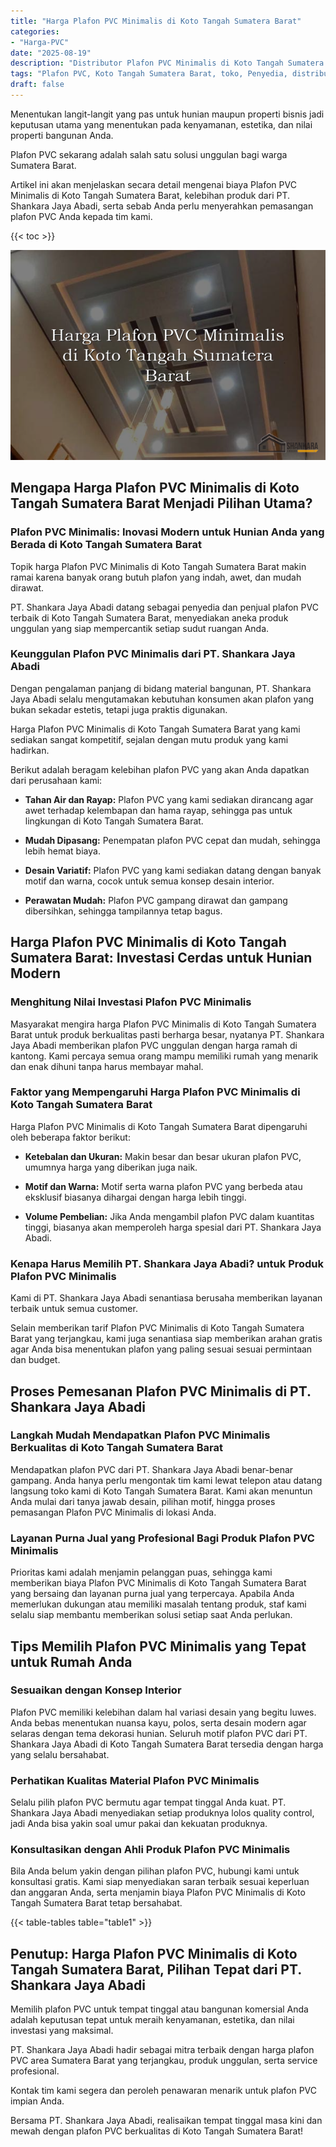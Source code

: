 ```yaml
---
title: "Harga Plafon PVC Minimalis di Koto Tangah Sumatera Barat"
categories: 
- "Harga-PVC"
date: "2025-08-19"
description: "Distributor Plafon PVC Minimalis di Koto Tangah Sumatera Barat bagi tempat tinggal, office, serta toko. Material unggulan, variasi motif, variasi warna menarik, dengan layanan penempatan ditangani oleh tim ahli dan jaminan resmi!|Jasa penjualan Plafon PVC Minimalis di Koto Tangah Sumatera Barat untuk keperluan tempat tinggal, perkantoran, atau ritel, beserta produk terbaik dan pemasangan oleh teknisi ahli dan kepastian resmi.|Alternatif Plafon PVC Minimalis di Koto Tangah Sumatera Barat yang terpercaya bagi rumah, kantor, serta toko, dengan produk unggulan dan penempatan dikerjakan oleh tenaga ahli ahli dan kepastian resmi.|Penyediaan Plafon PVC Minimalis di Koto Tangah Sumatera Barat bagi hunian, office, dan gerai, beserta produk terbaik dan penempatan oleh teknisi profesional, disertai dengan kepastian resmi.}"
tags: "Plafon PVC, Koto Tangah Sumatera Barat, toko, Penyedia, distributor"
draft: false
---
```


Menentukan langit-langit yang pas untuk hunian maupun properti bisnis jadi keputusan utama yang menentukan pada kenyamanan, estetika, dan nilai properti bangunan Anda.

Plafon PVC sekarang adalah salah satu solusi unggulan bagi warga Sumatera Barat.

Artikel ini akan menjelaskan secara detail mengenai biaya Plafon PVC Minimalis di Koto Tangah Sumatera Barat, kelebihan produk dari PT. Shankara Jaya Abadi, serta sebab Anda perlu menyerahkan pemasangan plafon PVC Anda kepada tim kami.

{{< toc >}}

![Harga Plafon PVC Minimalis di Koto Tangah Sumatera Barat](/images/Harga-PVC/Harga-Plafon-PVC-Minimalis-di-Koto-Tangah-Sumatera-Barat.png)


## Mengapa Harga Plafon PVC Minimalis di Koto Tangah Sumatera Barat Menjadi Pilihan Utama?

### Plafon PVC Minimalis: Inovasi Modern untuk Hunian Anda yang Berada di Koto Tangah Sumatera Barat

Topik harga Plafon PVC Minimalis di Koto Tangah Sumatera Barat makin ramai karena banyak orang butuh plafon yang indah, awet, dan mudah dirawat.

PT. Shankara Jaya Abadi datang sebagai penyedia dan penjual plafon PVC terbaik di Koto Tangah Sumatera Barat, menyediakan aneka produk unggulan yang siap mempercantik setiap sudut ruangan Anda.

### Keunggulan Plafon PVC Minimalis dari PT. Shankara Jaya Abadi

Dengan pengalaman panjang di bidang material bangunan, PT. Shankara Jaya Abadi selalu mengutamakan kebutuhan konsumen akan plafon yang bukan sekadar estetis, tetapi juga praktis digunakan.

Harga Plafon PVC Minimalis di Koto Tangah Sumatera Barat yang kami sediakan sangat kompetitif, sejalan dengan mutu produk yang kami hadirkan.

Berikut adalah beragam kelebihan plafon PVC yang akan Anda dapatkan dari perusahaan kami:

- **Tahan Air dan Rayap:** Plafon PVC yang kami sediakan dirancang agar awet terhadap kelembapan dan hama rayap, sehingga pas untuk lingkungan di Koto Tangah Sumatera Barat.

- **Mudah Dipasang:** Penempatan plafon PVC cepat dan mudah, sehingga lebih hemat biaya.

- **Desain Variatif:** Plafon PVC yang kami sediakan datang dengan banyak motif dan warna, cocok untuk semua konsep desain interior.

- **Perawatan Mudah:** Plafon PVC gampang dirawat dan gampang dibersihkan, sehingga tampilannya tetap bagus.

## Harga Plafon PVC Minimalis di Koto Tangah Sumatera Barat: Investasi Cerdas untuk Hunian Modern

### Menghitung Nilai Investasi Plafon PVC Minimalis

Masyarakat mengira harga Plafon PVC Minimalis di Koto Tangah Sumatera Barat untuk produk berkualitas pasti berharga besar, nyatanya PT. Shankara Jaya Abadi memberikan plafon PVC unggulan dengan harga ramah di kantong. Kami percaya semua orang mampu memiliki rumah yang menarik dan enak dihuni tanpa harus membayar mahal.

### Faktor yang Mempengaruhi Harga Plafon PVC Minimalis di Koto Tangah Sumatera Barat

Harga Plafon PVC Minimalis di Koto Tangah Sumatera Barat dipengaruhi oleh beberapa faktor berikut:

- **Ketebalan dan Ukuran:** Makin besar dan besar ukuran plafon PVC, umumnya harga yang diberikan juga naik.

- **Motif dan Warna:** Motif serta warna plafon PVC yang berbeda atau eksklusif biasanya dihargai dengan harga lebih tinggi.

- **Volume Pembelian:** Jika Anda mengambil plafon PVC dalam kuantitas tinggi, biasanya akan memperoleh harga spesial dari PT. Shankara Jaya Abadi.

### Kenapa Harus Memilih PT. Shankara Jaya Abadi? untuk Produk Plafon PVC Minimalis

Kami di PT. Shankara Jaya Abadi senantiasa berusaha memberikan layanan terbaik untuk semua customer.

Selain memberikan tarif Plafon PVC Minimalis di Koto Tangah Sumatera Barat yang terjangkau, kami juga senantiasa siap memberikan arahan gratis agar Anda bisa menentukan plafon yang paling sesuai sesuai permintaan dan budget.

## Proses Pemesanan Plafon PVC Minimalis di PT. Shankara Jaya Abadi

### Langkah Mudah Mendapatkan Plafon PVC Minimalis Berkualitas di Koto Tangah Sumatera Barat

Mendapatkan plafon PVC dari PT. Shankara Jaya Abadi benar-benar gampang. Anda hanya perlu mengontak tim kami lewat telepon atau datang langsung toko kami di Koto Tangah Sumatera Barat. Kami akan menuntun Anda mulai dari tanya jawab desain, pilihan motif, hingga proses pemasangan Plafon PVC Minimalis di lokasi Anda.

### Layanan Purna Jual yang Profesional Bagi Produk Plafon PVC Minimalis

Prioritas kami adalah menjamin pelanggan puas, sehingga kami memberikan biaya Plafon PVC Minimalis di Koto Tangah Sumatera Barat yang bersaing dan layanan purna jual yang terpercaya. Apabila Anda memerlukan dukungan atau memiliki masalah tentang produk, staf kami selalu siap membantu memberikan solusi setiap saat Anda perlukan.

## Tips Memilih Plafon PVC Minimalis yang Tepat untuk Rumah Anda

### Sesuaikan dengan Konsep Interior

Plafon PVC memiliki kelebihan dalam hal variasi desain yang begitu luwes. Anda bebas menentukan nuansa kayu, polos, serta desain modern agar selaras dengan tema dekorasi hunian. Seluruh motif plafon PVC dari PT. Shankara Jaya Abadi di Koto Tangah Sumatera Barat tersedia dengan harga yang selalu bersahabat.

### Perhatikan Kualitas Material Plafon PVC Minimalis

Selalu pilih plafon PVC bermutu agar tempat tinggal Anda kuat. PT. Shankara Jaya Abadi menyediakan setiap produknya lolos quality control, jadi Anda bisa yakin soal umur pakai dan kekuatan produknya.

### Konsultasikan dengan Ahli Produk Plafon PVC Minimalis

Bila Anda belum yakin dengan pilihan plafon PVC, hubungi kami untuk konsultasi gratis. Kami siap menyediakan saran terbaik sesuai keperluan dan anggaran Anda, serta menjamin biaya Plafon PVC Minimalis di Koto Tangah Sumatera Barat tetap bersahabat.

{{< table-tables table="table1" >}}

## Penutup: Harga Plafon PVC Minimalis di Koto Tangah Sumatera Barat, Pilihan Tepat dari PT. Shankara Jaya Abadi

Memilih plafon PVC untuk tempat tinggal atau bangunan komersial Anda adalah keputusan tepat untuk meraih kenyamanan, estetika, dan nilai investasi yang maksimal.

PT. Shankara Jaya Abadi hadir sebagai mitra terbaik dengan harga plafon PVC area Sumatera Barat yang terjangkau, produk unggulan, serta service profesional.

Kontak tim kami segera dan peroleh penawaran menarik untuk plafon PVC impian Anda.

Bersama PT. Shankara Jaya Abadi, realisaikan tempat tinggal masa kini dan mewah dengan plafon PVC berkualitas di Koto Tangah Sumatera Barat!